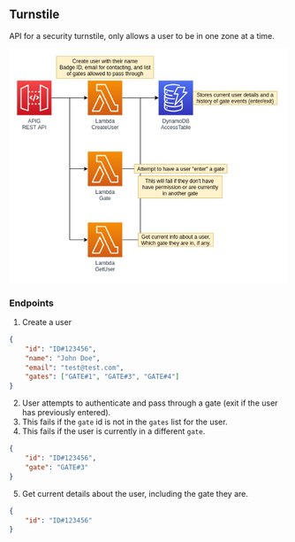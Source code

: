 ## Turnstile

API for a security turnstile, only allows a user to be in one zone at a time.

![diagram](./images/diagram.png)

### Endpoints


1. Create a user

```json
{
    "id": "ID#123456",
    "name": "John Doe",
    "email": "test@test.com",
    "gates": ["GATE#1", "GATE#3", "GATE#4"]
}
```

2. User attempts to authenticate and pass through a gate (exit if the user has previously entered).
3. This fails if the `gate` id is not in the `gates` list for the user.
4. This fails if the user is currently in a different `gate`.

```json
{
    "id": "ID#123456",
    "gate": "GATE#3"
}
```


5. Get current details about the user, including the gate they are.
```json
{
    "id": "ID#123456"
}
```



